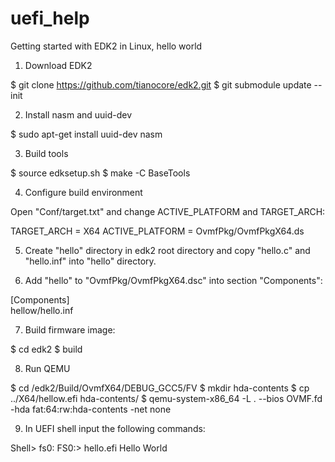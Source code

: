 # uefi_help
Getting started with EDK2 in Linux, hello world


1) Download EDK2

$ git clone https://github.com/tianocore/edk2.git
$ git submodule update --init

2) Install nasm and uuid-dev

$ sudo apt-get install uuid-dev nasm

3) Build tools

$ source edksetup.sh
$ make -C BaseTools

4) Configure build environment

Open "Conf/target.txt" and change ACTIVE_PLATFORM and TARGET_ARCH:

TARGET_ARCH           = X64
ACTIVE_PLATFORM       = OvmfPkg/OvmfPkgX64.ds

5) Create "hello" directory in edk2 root directory and copy "hello.c" and "hello.inf" into "hello" directory.

6) Add "hello" to "OvmfPkg/OvmfPkgX64.dsc" into section "Components":

[Components]                                                                                                           
   hellow/hello.inf


7) Build firmware image:

$ cd edk2
$ build

8) Run QEMU

$ cd /edk2/Build/OvmfX64/DEBUG_GCC5/FV
$ mkdir hda-contents
$ cp ../X64/hellow.efi hda-contents/
$ qemu-system-x86_64 -L . --bios OVMF.fd -hda fat:64:rw:hda-contents -net none

9) In UEFI shell input the following commands:

Shell> fs0:
FS0:\> hello.efi
Hello World




